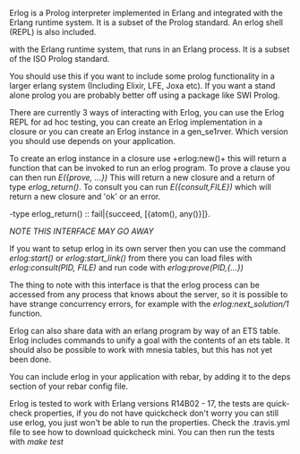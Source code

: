Erlog is a Prolog interpreter implemented in Erlang and integrated
with the Erlang runtime system. It is a subset of the Prolog standard.
An erlog shell (REPL) is also included.

with the Erlang runtime system, that runs in an Erlang process. It is
a subset of the ISO Prolog standard.

You should use this if you want to include some prolog functionality
in a larger erlang system (Including Elixir, LFE, Joxa etc). If you
want a stand alone prolog you are probably better off using a package
like SWI Prolog.

There are currently 3 ways of interacting with Erlog, you can use the
Erlog REPL for ad hoc testing, you can create an Erlog implementation
in a closure or you can create an Erlog instance in a
gen_se1rver. Which version you should use depends on your application.

To create an erlog instance in a closure use +erlog:new()+ this will
return a function that can be invoked to run an erlog program. To
prove a clause you can then run _E({prove, ...})_ This will return a
new closure and a return of type _erlog_return()_. To consult you can
run _E({consult,FILE})_ which will return a new closure and 'ok' or an
error.

-type erlog_return() :: fail|{succeed, [{atom(), any()}]}.

*NOTE THIS INTERFACE MAY GO AWAY*

If you want to setup erlog in its own server then you can use the
command _erlog:start()_ or _erlog:start_link()_ from there you can
load files with _erlog:consult(PID, FILE)_ and run code with
_erlog:prove(PID,{...})_ 

The thing to note with this interface is that the erlog process can be
accessed from any process that knows about the server, so it is
possible to have strange concurrency errors, for example with the
_erlog:next_solution/1_ function.   


Erlog can also share data with an erlang program by way of an ETS
table. Erlog includes commands to unify a goal with the contents of an
ets table. It should also be possible to work with mnesia tables, but
this has not yet been done.


You can include erlog in your application with rebar, by adding it to
the deps section of your rebar config file.


Erlog is tested to work with Erlang versions R14B02 - 17, the tests
are quick-check properties, if you do not have quickcheck don't worry
you can still use erlog, you just won't be able to run the
properties. Check the .travis.yml file to see how to download
quickcheck mini. You can then run the tests with _make test_




